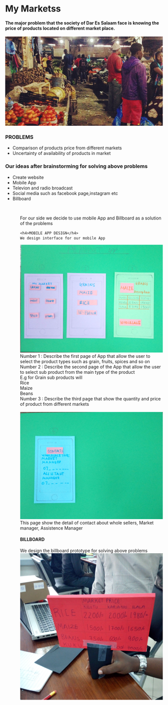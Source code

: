 # My Marketss
<h4>The major problem that the society of Dar Es Salaam face is knowing the price of products located on different market place.</h4>
<img src="https://github.com/fakimakame/MyMarket/blob/master/kisutu.jpg?raw=true"/>
<h3>PROBLEMS</h3>
<ul>
  <li>Comparison of products price from different markets</li>
  <li>Uncertainty of availability of products in market</li>
  </ul>
  <h3>Our ideas after brainstorming for solving above problems</h3>
  <ul>
    <li>Create website</li>
    <li>Mobile App</li>
    <li>Televion and radio broadcast</li>
    <li>Social media such as facebook page,instagram etc</li>
    <li>Billboard</li>
    <ul>
      <br>
    <p>For our side we decide to use mobile App and Billboard as a solution of the problems</p>
    
    <h4>MOBILE APP DESIGN</h4>
    We design interface for our mobile App
   <img src="https://github.com/fakimakame/MyMarket/blob/master/page1.jpg?raw=true"/>
   <br>
   Number 1 : Describe the first page of App that allow the user to select the product types such as grain, fruits, spices and so on
   <br>
   Number 2 : Describe the second page of the App that allow the user to select sub product from the main type of the product 
   <br>
   E.g for Grain sub products will<br>
   Rice <br>
   Maize <br>
   Beans<br>
   Number 3 : Describe the third page that show the quantity and price of product from different markets
   <br><br>
   <img src="https://github.com/fakimakame/MyMarket/blob/master/page2.jpg?raw=true"/>
   <br>
   This page show the detail of contact about whole sellers, Market manager, Assistence Manager 
   <br>
   <h4>BILLBOARD</h4>
   We design the billboard prototype for solving above problems<br>
   <img src="https://github.com/fakimakame/MyMarket/blob/master/billboard.jpg?raw=true"/>
